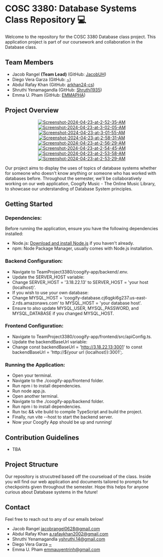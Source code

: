 # COSC 3380: Database Systems Class Repository 💻

Welcome to the repository for the COSC 3380 Database class project. This application project is part of our coursework and collaboration in the Database class.

## Team Members

- Jacob Rangel **(Team Lead)** (GitHub: [JacobUH](https://github.com/JacobUH))
- Diego Vera Garza (GitHub: [~](https://github.com/lindolfo1))
- Abdul Rafay Khan (GitHub: [arkhan24-cs](https://github.com/arkhan24-cs))
- Shruthi Yenamagandla (GitHub: [Shruthi1935](https://github.com/Shruthi1935))
- Emma U. Pham (GitHub: [EMMAPHA](https://github.com/EMMAPHA))

## Project Overview

<p align="center">
  <a href="https://ibb.co/ncWj3XZ"><img src="https://i.ibb.co/ncWj3XZ/Screenshot-2024-04-23-at-2-52-35-AM.png" alt="Screenshot-2024-04-23-at-2-52-35-AM" border="0"></a> <a href="https://ibb.co/WzQwD8c"><img src="https://i.ibb.co/WzQwD8c/Screenshot-2024-04-23-at-3-02-05-AM.png" alt="Screenshot-2024-04-23-at-3-02-05-AM" border="0"></a> <a href="https://ibb.co/26mZBzt"><img src="https://i.ibb.co/26mZBzt/Screenshot-2024-04-23-at-3-01-55-AM.png" alt="Screenshot-2024-04-23-at-3-01-55-AM" border="0"></a> <a href="https://ibb.co/njXYY8X"><img src="https://i.ibb.co/njXYY8X/Screenshot-2024-04-23-at-2-58-31-AM.png" alt="Screenshot-2024-04-23-at-2-58-31-AM" border="0"></a> <a href="https://ibb.co/nD3d1Tv"><img src="https://i.ibb.co/nD3d1Tv/Screenshot-2024-04-23-at-2-56-29-AM.png" alt="Screenshot-2024-04-23-at-2-56-29-AM" border="0"></a> <a href="https://ibb.co/4Ph2rkm"><img src="https://i.ibb.co/4Ph2rkm/Screenshot-2024-04-23-at-2-54-45-AM.png" alt="Screenshot-2024-04-23-at-2-54-45-AM" border="0"></a> <a href="https://ibb.co/Lx0bQwc"><img src="https://i.ibb.co/Lx0bQwc/Screenshot-2024-04-23-at-2-53-58-AM.png" alt="Screenshot-2024-04-23-at-2-53-58-AM" border="0"></a> <a href="https://ibb.co/fk3QZj2"><img src="https://i.ibb.co/fk3QZj2/Screenshot-2024-04-23-at-2-53-29-AM.png" alt="Screenshot-2024-04-23-at-2-53-29-AM" border="0"></a>
</p>

Our project aims to display the uses of topics of database systems whether for someone who doesn't know anything or someone who has worked with databases before. Throughout the semester, we'll be collaboratively working on our web application, Coogify Music - The Online Music Library, to showcase our understanding of Database System principles.

## Getting Started

### Dependencies:
Before running the application, ensure you have the following dependencies installed:
- Node.js: [Download and install Node.js](https://nodejs.org/) if you haven't already.
- npm: Node Package Manager, usually comes with Node.js installation.

### Backend Configuration:
- Navigate to TeamProject3380/coogify-app/backend/.env.
- Update the SERVER_HOST variable:
- Change SERVER_HOST = '3.18.22.13' to SERVER_HOST = 'your host (localhost)'.
- If you wish to use your own database:
- Change MYSQL_HOST = 'coogify-database.cj6qgki6g237.us-east-2.rds.amazonaws.com' to MYSQL_HOST = 'your database host'.
- Ensure to also update MYSQL_USER, MYSQL_PASSWORD, and MYSQL_DATABASE if you changed MYSQL_HOST.

### Frontend Configuration:
- Navigate to TeamProject3380/coogify-app/frontend/src/apiConfig.ts.
- Update the backendBaseUrl variable:
- Change const backendBaseUrl = 'http://3.18.22.13:3001' to const backendBaseUrl = 'http://${your url (localhost)}:3001';.

### Running the Application:
- Open your terminal.
- Navigate to the ./coogify-app/frontend folder.
- Run npm i to install dependencies.
- Run node app.js.
- Open another terminal.
- Navigate to the ./coogify-app/backend folder.
- Run npm i to install dependencies.
- Run tsc && vite build to compile TypeScript and build the project.
- Finally, run vite --host to start the backend server.
- Now your Coogify App should be up and running!

## Contribution Guidelines

- TBA

## Project Structure

Our repository is strucutred based off the courseload of the class. Inside you will find our web application and documents tailored to prompts for checkpoints given throughout the semester. Hope this helps for anyone curious about Database systems in the future!

## Contact

Feel free to reach out to any of our emails below!

- Jacob Rangel [jacobrangel0628@gmail.com](https://jacobrangel0628@gmail.com)
- Abdul Rafay Khan [a.rafaykhan2002@gmail.com](https://a.rafaykhan2002@gmail.com)
- Shruthi Yenamagandla [yshruthi.14@gmail.com](https://yshruthi.14@gmail.com)
- Diego Vera Garza [~]()
- Emma U. Pham [emmauyentrinh@gmail.com](https://emmauyentrinh@gmail.com)
